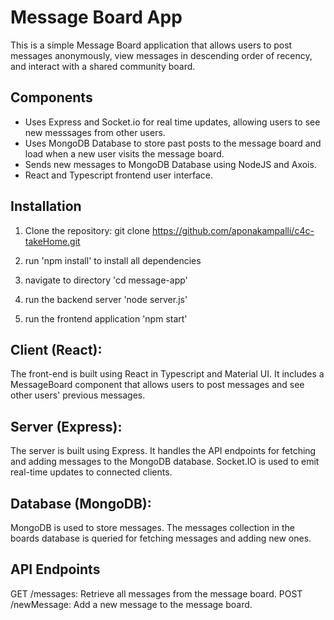# Message Board App

This is a simple Message Board application that allows users to post messages anonymously, view messages in descending order of recency, and interact with a shared community board.

## Components

- Uses Express and Socket.io for real time updates, allowing users to see new messsages from other users.
- Uses MongoDB Database to store past posts to the message board and load when a new user visits the message board.
- Sends new messages to MongoDB Database using NodeJS and Axois.
- React and Typescript frontend user interface.

## Installation

1. Clone the repository:
   git clone https://github.com/aponakampalli/c4c-takeHome.git

2. run 'npm install' to install all dependencies
3. navigate to directory 'cd message-app' 
4. run the backend server 'node server.js'
5. run the frontend application 'npm start'


## Client (React): 
The front-end is built using React in Typescript and Material UI. It includes a MessageBoard component that allows users to post messages and see other users' previous messages.

## Server (Express): 
The server is built using Express. It handles the API endpoints for fetching and adding messages to the MongoDB database. Socket.IO is used to emit real-time updates to connected clients.

## Database (MongoDB): 
MongoDB is used to store messages. The messages collection in the boards database is queried for fetching messages and adding new ones.

## API Endpoints
GET /messages: Retrieve all messages from the message board.
POST /newMessage: Add a new message to the message board.